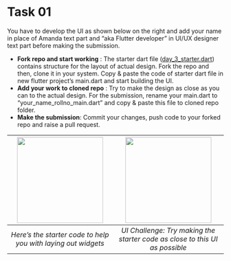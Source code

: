# Task 01

You have to develop the UI as shown below on the right and add your name in place of Amanda text part and “aka Flutter developer” in UI/UX designer text part before making the submission.

- **Fork repo and start working** : The starter dart file ([day_3_starter.dart](https://github.com/swciitg/flutter_workshop_2022/blob/main/Day_3/day_3_starter.dart)) contains structure for the layout of actual design. Fork the repo and then, clone it in your system. Copy & paste the code of starter dart file in new flutter project’s main.dart and start building the UI.
- **Add your work to cloned repo** : Try to make the design as close as you can to the actual design. For the submission, rename your main.dart to “your_name_rollno_main.dart” and copy & paste this file to cloned repo folder.
- **Make the submission**: Commit your changes, push code to your forked repo and raise a pull request.


| <img src="https://swciitg.notion.site/image/https%3A%2F%2Fs3-us-west-2.amazonaws.com%2Fsecure.notion-static.com%2F8e568451-6929-4496-9aac-70cb3f6995b7%2FScreenshot_2022-06-30_074803.png?table=block&id=5e768a07-82ce-407a-9db7-6496e3b53c3e&spaceId=2aaeae32-bf7d-4152-a7ee-797f194b24a9&width=670&userId=&cache=v2" width="200"> | <img src="https://swciitg.notion.site/image/https%3A%2F%2Fs3-us-west-2.amazonaws.com%2Fsecure.notion-static.com%2F2598d19f-e27f-45ed-b1ff-484d9c65ed25%2FUntitled.png?table=block&id=88d58fe1-9643-48e9-9b3c-237959b7f33d&spaceId=2aaeae32-bf7d-4152-a7ee-797f194b24a9&width=650&userId=&cache=v2" width="200"> |
|:--:| :--:|
| *Here’s the starter code to help you with laying out widgets* | *UI Challenge: Try making the starter code as close to this UI as possible* |
